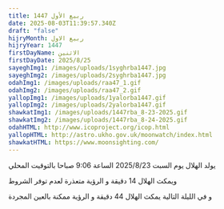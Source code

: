 ```yaml
---
title: ربيع الأول 1447
date: 2025-08-03T11:39:57.340Z
draft: "false"
hijryMonth: ربيع الاول
hijryYear: 1447
firstDayName: الاثنين
firstDayDate: 2025/8/25
sayeghImg1: /images/uploads/1syghrba1447.jpg
sayeghImg2: /images/uploads/2syghrba1447.jpg
odahImg1: /images/uploads/raa47_1.gif
odahImg2: /images/uploads/raa47_2.gif
yallopImg1: /images/uploads/1yalorba1447.gif
yallopImg2: /images/uploads/2yalorba1447.gif
shawkatImg1: /images/uploads/1447rba_8-23-2025.gif
shawkatImg2: /images/uploads/1447rba_8-24-2025.gif
odahHTML: http://www.icoproject.org/icop.html
yallopHTML: http://astro.ukho.gov.uk/moonwatch/index.html
shawkatHTML: https://www.moonsighting.com/
---
```

يولد الهلال يوم السبت 2025/8/23 الساعة 9:06 صباحا بالتوقيت المحلي

و﻿يمكث الهلال 14 دقيقة و الرؤية متعذرة لعدم توفر الشروط

و﻿ في الليلة التالية يمكث الهلال 44 دقيقة و الرؤية ممكنة بالعين المجردة